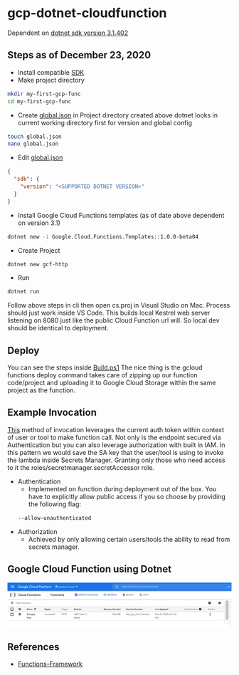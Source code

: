 ﻿# gcp-dotnet-cloudfunction
Dependent on [dotnet sdk version 3.1.402](https://dotnet.microsoft.com/download/dotnet-core/3.1)

## Steps as of December 23, 2020
- Install compatible [SDK](https://dotnet.microsoft.com/download/dotnet-core/3.1)
- Make project directory
```bash
mkdir my-first-gcp-func
cd my-first-gcp-func
```
- Create [global.json](./global.json) in Project directory created above dotnet looks in current working directory first for version and global config
```bash
touch global.json
nano global.json
```
- Edit [global.json](./global.json)
```json
{
  "sdk": {
    "version": "<SUPPORTED DOTNET VERSION>"
  }
}
```
- Install Google Cloud Functions templates (as of date above dependent on version 3.1)
```bash
dotnet new -i Google.Cloud.Functions.Templates::1.0.0-beta04
```
- Create Project
```bash
dotnet new gcf-http 
```
- Run
```bash
dotnet run
```
Follow above steps in cli then open cs.proj in Visual Studio on Mac. Process should just work inside VS Code. This builds local Kestrel web server listening on 8080 just like the public Cloud Function url will. So local dev should be identical to deployment.

## Deploy
You can see the steps inside [Build.ps1](./Build.ps1)
The nice thing is the gcloud functions deploy command takes care of zipping up our function code/project and uploading it to Google Cloud Storage within the same project as the function. 

## Example Invocation 
[This](./request.ps1) method of invocation leverages the current auth token within context of user or tool to make function call. Not only is the endpoint secured via Authentication but you can also leverage authorization with built in IAM. In this pattern we would save the SA key that the user/tool is using to invoke the lambda inside Secrets Manager. Granting only those who need access to it the roles/secretmanager.secretAccessor role. 
- Authentication 
  - Implemented on function during deployment out of the box. You have to explicitly allow public access if you so choose by providing the following flag:
  ```bash
  --allow-unauthenticated
  ```
- Authorization
  - Achieved by only allowing certain users/tools the ability to read from secrets manager.

## Google Cloud Function using Dotnet 
![Cloud Function](./function.png)

## References 
- [Functions-Framework](https://github.com/GoogleCloudPlatform/functions-framework-dotnet)
